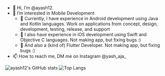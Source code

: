 - 👋 Hi, I’m @ayash12.
- 👀 I’m interested in Mobile Development
  - 🌱 Currently, I have experience in Android development using Java and Kotlin languages. Work on applications from concept, design, development, testing, release, and support
  - 🌱 I also have experience in iOS development using Swift and Objective C languages. Not making app, but fixing bugs :)
  - 🌱 And also a (kind of) Flutter Developer. Not making app, but fixing bugs :)
- 📫 How to reach me, DM me on Instagram @yash_aja_

![ayash12's GitHub stats](https://github-readme-stats.vercel.app/api?username=ayash12&count_private=true&show_icons=true&theme=tokyonight&include_all_commits=true) ![Top Langs](https://github-readme-stats.vercel.app/api/top-langs/?username=ayash12&count_private=false&show_icons=true&layout=compact&theme=tokyonight&include_all_commits=true)
